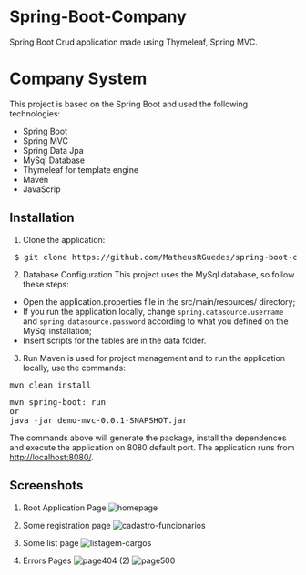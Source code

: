 # Spring-Boot-Company
Spring Boot Crud application made using Thymeleaf, Spring MVC.

# Company System
This project is based on the Spring Boot and used the following technologies:

* Spring Boot
* Spring MVC
* Spring Data Jpa
* MySql Database
* Thymeleaf for template engine
* Maven
* JavaScrip

## Installation

1. Clone the application:
<pre> $ git clone https://github.com/MatheusRGuedes/spring-boot-company.git </pre>

2. Database Configuration
This project uses the MySql database, so follow these steps:
* Open the application.properties file in the src/main/resources/ directory;
* If you run the application locally, change <code>spring.datasource.username</code> and <code>spring.datasource.password</code> according to what you defined on the MySql installation;
* Insert scripts for the tables are in the data folder.

3. Run
Maven is used for project management and to run the application locally, use the commands:
<pre>mvn clean install</pre>
<pre>
mvn spring-boot: run
or
java -jar demo-mvc-0.0.1-SNAPSHOT.jar
</pre>

The commands above will generate the package, install the dependences and execute the application on 8080 default port.
The application runs from <a href="http://localhost:8080/">http://localhost:8080/</a>.

## Screenshots
1. Root Application Page
![homepage](https://user-images.githubusercontent.com/48195358/95787690-6a2c5600-0cb0-11eb-9e70-522483e4bea7.png)

2. Some registration page
![cadastro-funcionarios](https://user-images.githubusercontent.com/48195358/95787368-c347ba00-0caf-11eb-858b-842362009a2b.png)

3. Some list page
![listagem-cargos](https://user-images.githubusercontent.com/48195358/95787227-706e0280-0caf-11eb-9bdb-b63d78b947a1.png)

4. Errors Pages
![page404 (2)](https://user-images.githubusercontent.com/48195358/95785944-12d8b680-0cad-11eb-9f37-4c7b6beca14c.png)
![page500](https://user-images.githubusercontent.com/48195358/95786011-33a10c00-0cad-11eb-9028-f5b56a7632e1.png)